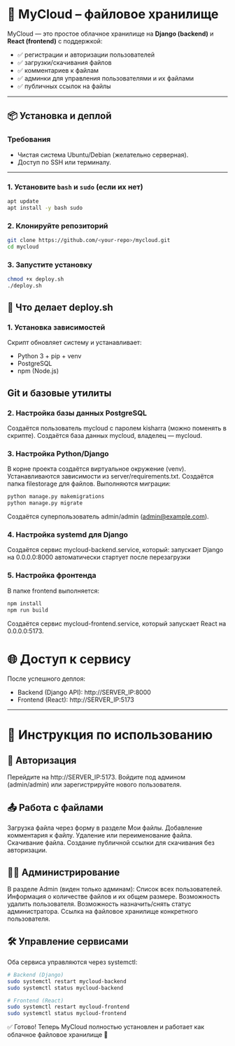 # 🚀 MyCloud – файловое хранилище  

MyCloud — это простое облачное хранилище на **Django (backend)** и **React (frontend)** с поддержкой:  
- ✅ регистрации и авторизации пользователей  
- ✅ загрузки/скачивания файлов  
- ✅ комментариев к файлам  
- ✅ админки для управления пользователями и их файлами  
- ✅ публичных ссылок на файлы  

---

## 📦 Установка и деплой  

### Требования  
- Чистая система Ubuntu/Debian (желательно серверная).  
- Доступ по SSH или терминалу.  

---

### 1. Установите `bash` и `sudo` (если их нет)  
```bash
apt update
apt install -y bash sudo
```

### 2. Клонируйте репозиторий
```bash
git clone https://github.com/<your-repo>/mycloud.git
cd mycloud
```

### 3. Запустите установку
```bash
chmod +x deploy.sh
./deploy.sh
```

## 🔧 Что делает deploy.sh
### 1. Установка зависимостей
Скрипт обновляет систему и устанавливает:
- Python 3 + pip + venv
- PostgreSQL
- npm (Node.js)

## Git и базовые утилиты

### 2. Настройка базы данных PostgreSQL
Создаётся пользователь mycloud с паролем kisharra (можно поменять в скрипте).
Создаётся база данных mycloud, владелец — mycloud.

### 3. Настройка Python/Django
В корне проекта создаётся виртуальное окружение (venv).
Устанавливаются зависимости из server/requirements.txt.
Создаётся папка filestorage для файлов.
Выполняются миграции:

```bash
python manage.py makemigrations
python manage.py migrate
```
Создаётся суперпользователь admin/admin (admin@example.com).

### 4. Настройка systemd для Django
Создаётся сервис mycloud-backend.service, который:
запускает Django на 0.0.0.0:8000
автоматически стартует после перезагрузки

### 5. Настройка фронтенда
В папке frontend выполняется:

```bash
npm install
npm run build
```

Создаётся сервис mycloud-frontend.service, который запускает React на 0.0.0.0:5173.

# 🌐 Доступ к сервису
После успешного деплоя:
- Backend (Django API): http://SERVER_IP:8000
- Frontend (React): http://SERVER_IP:5173

---

# 📖 Инструкция по использованию
## 🔑 Авторизация
Перейдите на http://SERVER_IP:5173.
Войдите под админом (admin/admin) или зарегистрируйте нового пользователя.

## 📤 Работа с файлами
Загрузка файла через форму в разделе Мои файлы.
Добавление комментария к файлу.
Удаление или переименование файла.
Скачивание файла.
Создание публичной ссылки для скачивания без авторизации.

## 👨‍💼 Администрирование
В разделе Admin (виден только админам):
Список всех пользователей.
Информация о количестве файлов и их общем размере.
Возможность удалить пользователя.
Возможность назначить/снять статус администратора.
Ссылка на файловое хранилище конкретного пользователя.

## 🛠 Управление сервисами
Оба сервиса управляются через systemctl:

```bash
# Backend (Django)
sudo systemctl restart mycloud-backend
sudo systemctl status mycloud-backend

# Frontend (React)
sudo systemctl restart mycloud-frontend
sudo systemctl status mycloud-frontend
```
✅ Готово!
Теперь MyCloud полностью установлен и работает как облачное файловое хранилище 🚀
